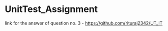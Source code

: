 # UnitTest_Assignment
 link for the answer of question no. 3 -
 https://github.com/rituraj2342/UT_IT
